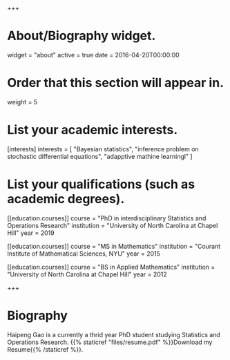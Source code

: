 +++
# About/Biography widget.
widget = "about"
active = true
date = 2016-04-20T00:00:00

# Order that this section will appear in.
weight = 5

# List your academic interests.
[interests]
  interests = [
    "Bayesian statistics",
    "inference problem on stochastic differential equations",
    "adapptive mathine learningl"
  ]

# List your qualifications (such as academic degrees).
[[education.courses]]
  course = "PhD in interdisciplinary Statistics and Operations Research"
  institution = "University of North Carolina at Chapel Hill"
  year = 2019

[[education.courses]]
  course = "MS in Mathematics"
  institution = "Courant Institute of Mathematical Sciences, NYU"
  year = 2015

[[education.courses]]
  course = "BS in Applied Mathematics"
  institution = "University of North Carolina at Chapel Hill"
  year = 2012
 
+++

# Biography

Haipeng Gao is a currently a thrid year PhD student studying Statistics and Operations Research. {{% staticref "files/resume.pdf" %}}Download my Resume{{% /staticref %}}.
